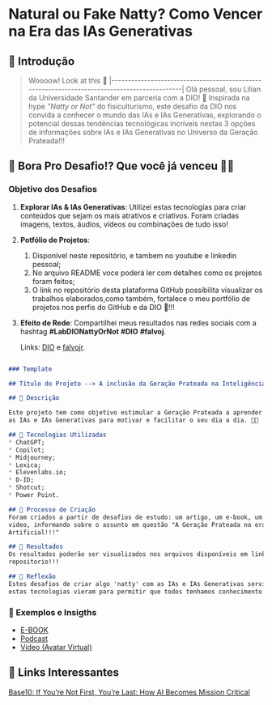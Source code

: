 # Natural ou Fake Natty? Como Vencer na Era das IAs Generativas

## 🚀 Introdução

> Woooow! Look at this 👀
> |---------------------------------------------------------------------------------------------|
Olá pessoal, sou Lilian da Universidade Santander em parceria com a DIO! 🚀
Inspirada na hype _"Natty or Not"_ do fisiculturismo, este desafio da DIO nos convida a conhecer o mundo das IAs e IAs Generativas, explorando o potencial dessas tendências tecnológicas incríveis nestas 3 opções de informações sobre IAs e IAs Generativas no Universo da Geração Prateada!!!

## 🎯 Bora Pro Desafio!? Que você já venceu 💪🤓

### Objetivo dos Desafios

1. **Explorar IAs & IAs Generativas**: Utilizei estas tecnologias para criar conteúdos que sejam os mais atrativos e criativos. Foram criadas imagens, textos, áudios, vídeos ou combinações de tudo isso!
      
2. **Potfólio de Projetos**:
    1. Disponível neste repositório, e tambem no youtube e linkedin pessoal;
    2. No arquivo README voce poderá ler com detalhes como os projetos foram feitos;
    3. O link no repositório desta plataforma GitHub possibilita visualizar os trabalhos elaborados,como também, fortalece o meu portfólio de projetos nos perfis do GitHub e da DIO 🚀!!!
3. **Efeito de Rede**: Compartilhei meus resultados nas redes sociais com a hashtag **#LabDIONattyOrNot** **#DIO** **#falvoj**.

      Links: [DIO](https://www.linkedin.com/school/dio-makethechange) e [falvojr](https://www.linkedin.com/in/falvojr).

```markdown

### Template

## Título do Projeto --> A inclusão da Geração Prateada na Inteligência Artificial

## 📒 Descrição

Este projeto tem como objetivo estimular a Geração Prateada a aprender e utilizar
as IAs e IAs Generativas para motivar e facilitar o seu dia a dia. 💪🤓

## 🤖 Tecnologias Utilizadas
* ChatGPT;
* Copilot;
* Midjourney;
* Lexica;
* Elevenlabs.io;
* D-ID;
* Shotcut;
* Power Point.

## 🧐 Processo de Criação
Foram criados a partir de desafios de estudo: um artigo, um e-book, um podcast e um
video, informando sobre o assunto em questão "A Geração Prateada na era da Inteligencia
Artificial!!!"

## 🚀 Resultados
Os resultados poderão ser visualizados nos arquivos disponíveis em links dentro deste
repositorio!!!

## 💭 Reflexão
Estes desafios de criar algo 'natty' com as IAs e IAs Generativas serviram para entender como
estas tecnologias vieram para permitir que todos tenhamos conhecimento de como aprender ou fazer várias coisas interessantes para nossas vidas!!!!🤓 

```

### 🎯 Exemplos e Insigths

- [E-BOOK](/exemplos/E-BOOK.md)
- [Podcast](/exemplos/PODCAST.md)
- [Vídeo (Avatar Virtual)](/exemplos/VIDEO.md)

## 🌌 Links Interessantes

[Base10: If You’re Not First, You’re Last: How AI Becomes Mission Critical](https://base10.vc/post/generative-ai-mission-critical/)
